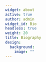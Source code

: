```yaml
---
widget: about
active: true
author: admin
widget_id: Bio
headless: true
weight: 20
title: Biography
design:
  background:
    image: ""
---
```

